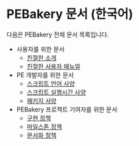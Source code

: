 # PEBakery 문서 (한국어)

다음은 PEBakery 전체 문서 목록입니다.

- 사용자를 위한 문서
  - [친절한 소개](./introduction-friendly)
  - [친절한 사용자 매뉴얼](./user-manual-friendly)
- PE 개발자를 위한 문서
  - [스크립트 언어 사양](./script-language-specification)
  - [스크립트 실행시간 사양](./script-runtime-specification)
  - [패키지 사양](./package-specification)
- PEBakery 프로젝트 기여자를 위한 문서
  - [구현 정책](./implementation-policy)
  - [마일스톤 정책](./milestones-policy)
  - [문서화 정책](./documentation-policy)

